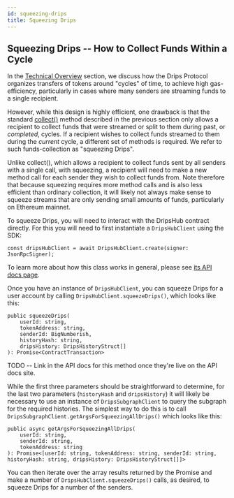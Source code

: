 ```yaml
---
id: squeezing-drips
title: Squeezing Drips
---
```

## Squeezing Drips -- How to Collect Funds Within a Cycle

In the [Technical Overview][to] section, we discuss how the Drips Protocol organizes transfers of tokens around "cycles" of time, to achieve high gas-efficiency, particularly in cases where many senders are streaming funds to a single recipient.

However, while this design is highly efficient, one drawback is that the standard <a href="https://drips-js-sdk-api.netlify.app/classes/nftdriverclient#collect" target="_blank">collect()</a> method described in the previous section only allows a recipient to collect funds that were streamed or split to them during past, or *completed*, cycles. If a recipient wishes to collect funds streamed to them during the *current* cycle, a different set of methods is required. We refer to such funds-collection as "squeezing Drips".

Unlike collect(), which allows a recipient to collect funds sent by all senders with a single call, with squeezing, a recipient will need to make a new method call for each sender they wish to collect funds from. Note therefore that because squeezing requires more method calls and is also less efficient than ordinary collection, it will likely not always make sense to squeeze streams that are only sending small amounts of funds, particularly on Ethereum mainnet.

To squeeze Drips, you will need to interact with the DripsHub contract directly. For this you will need to first instantiate a `DripsHubClient` using the SDK:

```
const dripsHubClient = await DripsHubClient.create(signer: JsonRpcSigner);
```

To learn more about how this class works in general, please see <a href="https://drips-js-sdk-api.netlify.app/classes/dripshubclient" target="_blank">its API docs page</a>.

Once you have an instance of `DripsHubClient`, you can squeeze Drips for a user account by calling `DripsHubClient.squeezeDrips()`, which looks like this:

```
public squeezeDrips(
    userId: string,
    tokenAddress: string,
    senderId: BigNumberish,
    historyHash: string,
    dripsHistory: DripsHistoryStruct[]
): Promise<ContractTransaction>
```

TODO -- Link in the API docs for this method once they're live on the API docs site.

While the first three parameters should be straightforward to determine, for the last two parameters (`historyHash` and `dripsHistory`) it will likely be necessary to use an instance of `DripsSubgraphClient` to query the subgraph for the required histories. The simplest way to do this is to call `DripsSubgraphClient.getArgsForSqueezingAllDrips()` which looks like this:

```
public async getArgsForSqueezingAllDrips(
    userId: string,
    senderId: string,
    tokenAddress: string
): Promise<[userId: string, tokenAddress: string, senderId: string, historyHash: string, dripsHistory: DripsHistoryStruct[]]>
```

You can then iterate over the array results returned by the Promise and make a number of `DripsHubClient.squeezeDrips()` calls, as desired, to squeeze Drips for a number of the senders.


[to]: /docs/the-protocol/technical-overview


